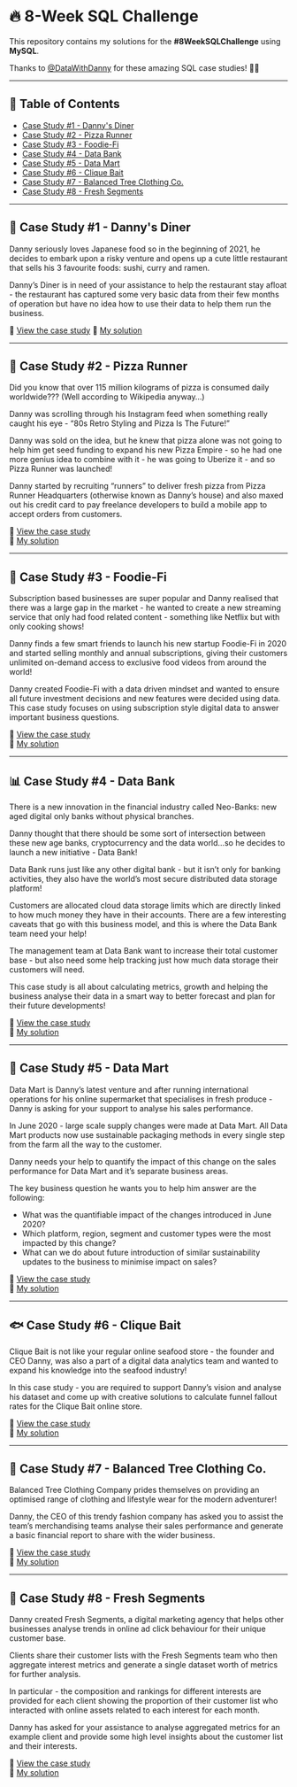 
# 🔥 8-Week SQL Challenge

This repository contains my solutions for the **#8WeekSQLChallenge** using **MySQL**.

Thanks to [@DataWithDanny](https://github.com/DataWithDanny) for these amazing SQL case studies! 👋🏻

---

## 📕 Table of Contents

- [Case Study #1 - Danny's Diner](#-case-study-1---dannys-diner)
- [Case Study #2 - Pizza Runner](#-case-study-2---pizza-runner)
- [Case Study #3 - Foodie-Fi](#-case-study-3---foodie-fi)
- [Case Study #4 - Data Bank](#-case-study-4---data-bank)
- [Case Study #5 - Data Mart](#-case-study-5---data-mart)
- [Case Study #6 - Clique Bait](#-case-study-6---clique-bait)
- [Case Study #7 - Balanced Tree Clothing Co.](#-case-study-7---balanced-tree-clothing-co)
- [Case Study #8 - Fresh Segments](#-case-study-8---fresh-segments)

---

## 🍜 Case Study #1 - Danny's Diner

Danny seriously loves Japanese food so in the beginning of 2021, he decides to embark upon a risky venture and opens up a cute little restaurant that sells his 3 favourite foods: sushi, curry and ramen.

Danny’s Diner is in need of your assistance to help the restaurant stay afloat - the restaurant has captured some very basic data from their few months of operation but have no idea how to use their data to help them run the business.

🔗 [View the case study](https://8weeksqlchallenge.com/case-study-1/)
📂 [My solution](https://github.com/QuyenNguyen0611/8-Week-SQL-Challenge/tree/main/Case%20study%201%20-%20Danny's%20Dinner)

---

## 🍕 Case Study #2 - Pizza Runner

Did you know that over 115 million kilograms of pizza is consumed daily worldwide??? (Well according to Wikipedia anyway…)

Danny was scrolling through his Instagram feed when something really caught his eye - “80s Retro Styling and Pizza Is The Future!”

Danny was sold on the idea, but he knew that pizza alone was not going to help him get seed funding to expand his new Pizza Empire - so he had one more genius idea to combine with it - he was going to Uberize it - and so Pizza Runner was launched!

Danny started by recruiting “runners” to deliver fresh pizza from Pizza Runner Headquarters (otherwise known as Danny’s house) and also maxed out his credit card to pay freelance developers to build a mobile app to accept orders from customers.

🔗 [View the case study](https://8weeksqlchallenge.com/case-study-2/)  
📂 [My solution](https://github.com/QuyenNguyen0611/8-Week-SQL-Challenge/tree/main/Case%20study%202%20-%20Pizza%20Runner)

---

## 🥑 Case Study #3 - Foodie-Fi

Subscription based businesses are super popular and Danny realised that there was a large gap in the market - he wanted to create a new streaming service that only had food related content - something like Netflix but with only cooking shows!

Danny finds a few smart friends to launch his new startup Foodie-Fi in 2020 and started selling monthly and annual subscriptions, giving their customers unlimited on-demand access to exclusive food videos from around the world!

Danny created Foodie-Fi with a data driven mindset and wanted to ensure all future investment decisions and new features were decided using data. This case study focuses on using subscription style digital data to answer important business questions.

🔗 [View the case study](https://8weeksqlchallenge.com/case-study-3/)  
📂 [My solution](#)

---

## 📊 Case Study #4 - Data Bank

There is a new innovation in the financial industry called Neo-Banks: new aged digital only banks without physical branches.

Danny thought that there should be some sort of intersection between these new age banks, cryptocurrency and the data world…so he decides to launch a new initiative - Data Bank!

Data Bank runs just like any other digital bank - but it isn’t only for banking activities, they also have the world’s most secure distributed data storage platform!

Customers are allocated cloud data storage limits which are directly linked to how much money they have in their accounts. There are a few interesting caveats that go with this business model, and this is where the Data Bank team need your help!

The management team at Data Bank want to increase their total customer base - but also need some help tracking just how much data storage their customers will need.

This case study is all about calculating metrics, growth and helping the business analyse their data in a smart way to better forecast and plan for their future developments!

🔗 [View the case study](https://8weeksqlchallenge.com/case-study-4/)  
📂 [My solution](#)

---

## 🛒 Case Study #5 - Data Mart

Data Mart is Danny’s latest venture and after running international operations for his online supermarket that specialises in fresh produce - Danny is asking for your support to analyse his sales performance.

In June 2020 - large scale supply changes were made at Data Mart. All Data Mart products now use sustainable packaging methods in every single step from the farm all the way to the customer.

Danny needs your help to quantify the impact of this change on the sales performance for Data Mart and it’s separate business areas.

The key business question he wants you to help him answer are the following:

- What was the quantifiable impact of the changes introduced in June 2020?
- Which platform, region, segment and customer types were the most impacted by this change?
- What can we do about future introduction of similar sustainability updates to the business to minimise impact on sales?

🔗 [View the case study](https://8weeksqlchallenge.com/case-study-5/)  
📂 [My solution](#)

---

## 🐟 Case Study #6 - Clique Bait

Clique Bait is not like your regular online seafood store - the founder and CEO Danny, was also a part of a digital data analytics team and wanted to expand his knowledge into the seafood industry!

In this case study - you are required to support Danny’s vision and analyse his dataset and come up with creative solutions to calculate funnel fallout rates for the Clique Bait online store.

🔗 [View the case study](https://8weeksqlchallenge.com/case-study-6/)  
📂 [My solution](#)

---

## 👕 Case Study #7 - Balanced Tree Clothing Co.

Balanced Tree Clothing Company prides themselves on providing an optimised range of clothing and lifestyle wear for the modern adventurer!

Danny, the CEO of this trendy fashion company has asked you to assist the team’s merchandising teams analyse their sales performance and generate a basic financial report to share with the wider business.

🔗 [View the case study](https://8weeksqlchallenge.com/case-study-7/)  
📂 [My solution](#)

---

## 🍊 Case Study #8 - Fresh Segments

Danny created Fresh Segments, a digital marketing agency that helps other businesses analyse trends in online ad click behaviour for their unique customer base.

Clients share their customer lists with the Fresh Segments team who then aggregate interest metrics and generate a single dataset worth of metrics for further analysis.

In particular - the composition and rankings for different interests are provided for each client showing the proportion of their customer list who interacted with online assets related to each interest for each month.

Danny has asked for your assistance to analyse aggregated metrics for an example client and provide some high level insights about the customer list and their interests.

🔗 [View the case study](https://8weeksqlchallenge.com/case-study-8/)  
📂 [My solution](#)
